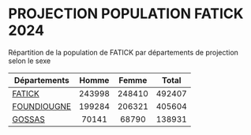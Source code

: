 # PROJECTION POPULATION FATICK 2024
	
Répartition de la population de FATICK par départements de projection selon le sexe
	
| Départements  | Homme | Femme | Total |
| --------- |:-----:|:-----:|:-----:|
| [FATICK](FATICK) | 243998 | 248410 | 492407 |
| [FOUNDIOUGNE](FOUNDIOUGNE) | 199284 | 206321 | 405604 |
| [GOSSAS](GOSSAS) | 70141 | 68790 | 138931 |
